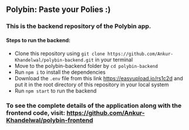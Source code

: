 ## Polybin: Paste your Polies :)
### This is the backend repository of the Polybin app.
#### Steps to run the backend:
- Clone this repository using `git clone https://github.com/Ankur-Khandelwal/polybin-backend.git` in your terminal
- Move to the polybin-backend folder by `cd polybin-backend`
- Run `npm i` to install the dependencies
- Download the `.env` file from this link https://easyupload.io/rs1c2d and put it in the root directory of this repository in your local system
- Run `npm start` to run the backend

### To see the complete details of the application along with the frontend code, visit: https://github.com/Ankur-Khandelwal/polybin-frontend
